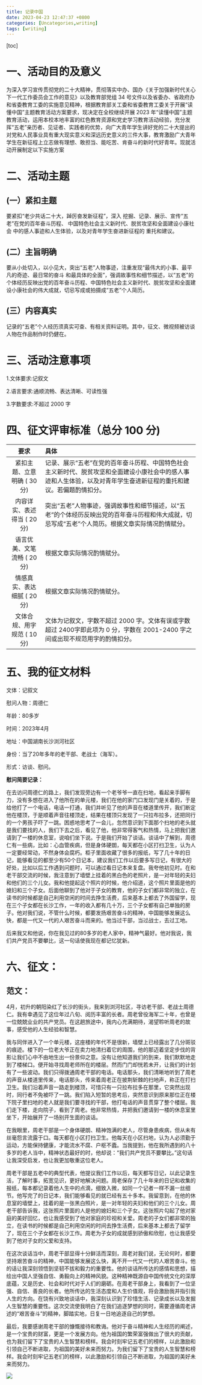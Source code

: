 ```yaml
---
title: 记录中国
date: 2023-04-23 12:47:37 +0800
categories: [Uncategories,writing]
tags: [writing]
---
```

[toc]

# 一、活动目的及意义

为深入学习宣传贯彻党的二十大精神，贯彻落实中办、国办《关于加强新时代关心下一代工作委员会工作的意见》以及教育部党组 34 号文件以及省委办、省政府办和省委教育工委的实施意见精神，根据教育部关工委和省委教育工委关于开展“读懂中国”主题教育活动方案要求，现决定在全校继续开展 2023 年“读懂中国”主题教育活动，运用本校本地丰富的红色教育资源和党史学习教育活动经验，充分发挥“五老”亲历者、见证者、实践者的优势，向广大青年学生讲好党的二十大提出的对党和人民事业具有重大现实意义和深远历史意义的三件大事，教育激励广大青年学生在新征程上立志做有理想、敢担当、能吃苦、肯奋斗的新时代好青年。现就活动开展制定以下实施方案

# 二、活动主题
## (一）紧扣主题 

要紧扣“老少共话二十大，踔厉奋发新征程”，深入 挖掘、记录、展示、宣传“五老”在党的百年奋斗历程、 中国特色社会主义新时代、脱贫攻坚和全面建设小康社会 中的感人事迹和人生体验，以及对青年学生奋进新征程的 重托和建议。 

## (二）主旨明确 

要从小处切入，以小见大，突出“五老”人物事迹，注重发现“最伟大的小事、最平凡的奇迹、最日常的奋斗 和最具体的全面”，强调故事性和细节描述，以“五老”的个体经历反映出党的百年奋斗历程、中国特色社会主义新时代、脱贫攻坚和全面建设小康社会的伟大成就，切忌写成或拍摄成“五老”个人简历。
 
## (三）内容真实 

记录的“五老”个人经历须真实可查、有相关资料证明。其中，征文、微视频被访谈人物在作品制作时仍健在。

# 三、活动注意事项
1.文体要求:记叙文 

2.语言要求:通顺流畅、表达清晰、可读性强 

3.字数要求:不超过 2000 字

# 四、征文评审标准（总分 100 分)

|要求|具体|
|:-:|:-|
|紧扣主题、立意明确 ( 30 分) |记录、展示“五老”在党的百年奋斗历程、中国特色社会主义新时代、脱贫攻坚和全面建设小康社会中的感人事迹和人生体验，以及对青年学生奋进新征程的重托和建议。若偏题酌情扣分。|
|内容详实、表述得当 ( 20 分) |突出“五老”人物事迹，强调故事性和细节描述，以“五老”的个体经历反映出党的百年奋斗历程和伟大成就，切忌写成“五老”个人简历。根据文章实际情况酌情赋分。|
|语言优美、文笔流畅 ( 20 分) |根据文章实际情况酌情赋分。 |
|情感真实、表达细腻 ( 20 分) |根据文章实际情况酌情赋分。 |
|文体合规、用字规范 ( 10 分) |文体为记叙文，字数不超过 2000 字。文体有误或字数超过 2400字即此项为 0 分，字数在 2001-2400 字之间或出现不规范用字的酌情扣分。|

# 五、我的征文材料
文体：记叙文

慰问人物：周德仁

年龄：80多岁

时间：2023年4月

地址：中国湖南长沙浏河社区

身份：当了20年多年的老干部、老战士（海军）。

形式：访谈、慰问。

**慰问简要记录：**

在去访问周德仁的路上，我们发现旁边有一个老爷爷一直在扫地，看起来手脚有力，没有多想在进入了他所在的单元楼，我们在他的家门口发现门是关着的，于是给他打了一个电话，电话一打通，我们并听见了他的声音在楼道里传开，我们断定他在楼顶，于是顺着声音往楼顶走，结果在楼顶只发现了一只拉布拉多，还把同行的一个男孩子吓了一跳。困惑地思考了一会儿，忽然意识到下面那个扫地的老头就是我们要找的人，我们下去之后，看见了他，他非常得客气和热情，马上把我们邀请到了一楼的休息室，说咱们坐下说。于是我们开始了谈话。谈话中了解到，周德仁有一些病，比如：心血管疾病，但是身体硬朗，每天都在小区打扫卫生，认为人一定要经常动，不然身体会腐朽。柜子里面收藏了很多的报纸，写了几十年的日记，能够看见的都至少有50个日记本，建议我们工作以后要多写日记，有很大的好处，比如以后工作遇到问题时，可以通过看日记本来复盘。我夸他初见时。在和老干部交流的时候，我注意到了墙壁上挂着的黑白色的老照片，是一对年轻的夫妇和他们的三个儿女。我和他提起这个照片的时候，他介绍道，这个照片里面是他的媳妇和三个子女。后面他聊到了他对于子女的教育，他的子女们都非常的独立，在读书的时候都是自己利用空闲的时间去挣生活费，后来基本上都去了外国留学，现在三个子女都在长沙工作，一年的收入都有几十万，三个子女都有自己单独的房子。他对我们说，不管什么时候，都要发扬艰苦奋斗的精神，中国能够发展这么快，都是一代又一代的人艰苦奋斗而来的。他当过干部，当过战士，去过工地。

后来我又和他说，你在我见过的80多岁的老人家中，精神气最好。他对我说，我们共产党员不要攀比，这一句话使我现在都记忆犹新。

# 六、征文：

## 范文：
4月，初升的朝阳染红了长沙的街头，我来到浏河社区，寻访老干部、老战士周德仁。我有幸遇见了这位年过八旬、阅历丰富的长者。周老曾役海军二十年，也曾是一位兢兢业业的共产党员。在这趟旅途中，我内心充满期待，渴望聆听周老的故事，感受他的人生经验和智慧。

我与同伴进入了一个单元楼，这座楼的年代不是很新，墙壁上已经露出了几分斑驳的痕迹。楼下的一位老大爷正在卖力地清扫着它的周围，他的那迈着坚定步伐的背影让我们心中不由地生出一份景仰之意。没有让他知道我们的到来，我们默默地走到了楼梯口。便开始寻找周老师所在的楼层。然而门门却恍若未开，让我们的计划有了一些波动。我们只得拨通周老干部的电话。电话那头，我们清晰地听到了周老的声音从楼道里传来，电话那头，传来着周老正在披荆斩棘的扫地声，称正在打扫卫生。我们沿着声音一路走到楼顶，可惜只有一只拉布拉多在那里，它突然出现时，同行者不免被吓了一跳。我们陷入短暂的思考后，突然意识到原来那位正在楼下院子里扫地的老人就是我们要寻找的干部，他打电话的声音贯穿了整个楼层。我们走下楼，走向院子，看到了周老。他非常热情，并把我们邀请到一楼的休息室里坐下，开始展开了一场别开生面的谈话。

在我眼里，周老干部是一个身体硬朗、精神饱满的老人，尽管身患疾病，但从未有丝毫怨言流露于口。每天都在小区打扫卫生。他每天在小区扫地，认为人必须勤于运动，方能保持健康，才能流水不腐、户枢不蠹。当我提到，他在我所遇到的八十多岁的老人当中，精神状态最好的时，他却说：“我们共产党员不要攀比。”这句话让我深受启发，也让我更加敬重这位老人。

周老干部是五老中的典型代表，他提议我们工作以后，每天都写日记，以此记录生活，了解时事，拓宽见识，更好地解决问题。周老保存了几十年来的日记和收集的报纸，每本都记录着他人生中的点滴，细致入微，如同一个记者一样不漏一丝细节。他写完了的日记本，我们能够看见的就已经有五十多本。我留意到，在他的休息室的墙壁上，挂着的是一张黑白照片，是一对年轻的夫妇和他们的三个儿女。周老干部告诉我，这张照片里面的人是他的媳妇和三个子女。这张照片勾起了他对家庭的美好回忆，也让我感受到了他对家庭的珍视和关爱。周老的子女们都非常的独立，在读书的时候都是自己利用空闲的时间去挣生活费，后来基本上都去了留学了，现在三个子女都在长沙工作。周老为子女的成就感到骄傲和欣慰，也让我感受到了他对子女的父爱和支持。

在这次谈话当中，周老干部显得十分鲜活而深刻，周老对我们说，无论何时，都要坚持艰苦奋斗的精神，中国能够发展这么快，离不开一代又一代的人艰苦奋斗。他的话让我深刻领悟到坚韧不拔和毅力的重要性。他的谈话所传达的感情和思想，描绘出中国人坚强自信、勇毅向上的精神风貌。这种精神既源自中国传统文化的深厚底蕴，又是历史、社会和时代对于人们的磨砺。在周老干部身上，我看到了一位坚强、自信、善良的长者。他所传达的生活态度和人生价值观，将会激励我并指引我人生的方向。在饶有兴致地谈话中，我深刻认识到了珍惜生活、记录成长以及发掘人生智慧的重要性。这次交流使我明白了在我们追逐梦想的同时，需要遵循周老讲述的“艰苦奋斗”的精神，脚踏实地，日复一日地追逐自己的梦想。

最后，我要感谢周老干部的慷慨接待和教诲。他对于奋斗精神和人生经历的阐述，是一个宝贵的财富，更是一个发展方向。他为祖国的繁荣富强做出了很大的贡献，也为我们留下了宝贵的人生智慧和榜样。我会时刻牢记五老们的榜样，以此激励和引领自己不断进取，为祖国的美好未来而努力。为我们留下了宝贵的人生智慧和榜样。我会时刻牢记五老们的榜样，以此激励和引领自己不断进取，为祖国的美好未来而努力。

![]({{site.baseurl}}/img-post/周老.jpg)

